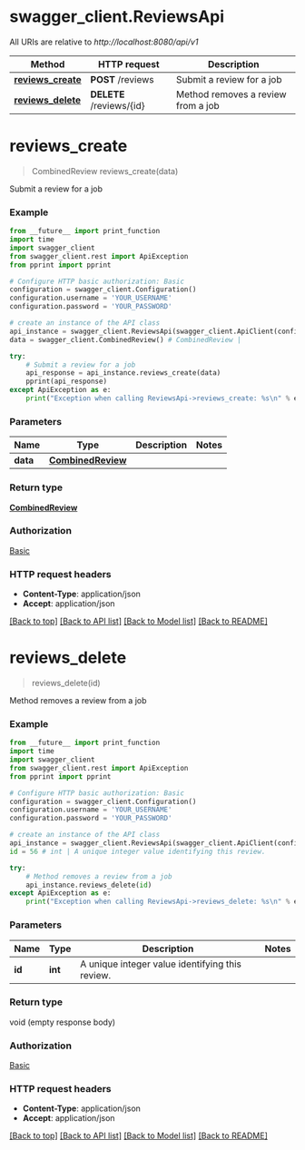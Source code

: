 # swagger_client.ReviewsApi

All URIs are relative to *http://localhost:8080/api/v1*

Method | HTTP request | Description
------------- | ------------- | -------------
[**reviews_create**](ReviewsApi.md#reviews_create) | **POST** /reviews | Submit a review for a job
[**reviews_delete**](ReviewsApi.md#reviews_delete) | **DELETE** /reviews/{id} | Method removes a review from a job


# **reviews_create**
> CombinedReview reviews_create(data)

Submit a review for a job



### Example
```python
from __future__ import print_function
import time
import swagger_client
from swagger_client.rest import ApiException
from pprint import pprint

# Configure HTTP basic authorization: Basic
configuration = swagger_client.Configuration()
configuration.username = 'YOUR_USERNAME'
configuration.password = 'YOUR_PASSWORD'

# create an instance of the API class
api_instance = swagger_client.ReviewsApi(swagger_client.ApiClient(configuration))
data = swagger_client.CombinedReview() # CombinedReview |

try:
    # Submit a review for a job
    api_response = api_instance.reviews_create(data)
    pprint(api_response)
except ApiException as e:
    print("Exception when calling ReviewsApi->reviews_create: %s\n" % e)
```

### Parameters

Name | Type | Description  | Notes
------------- | ------------- | ------------- | -------------
 **data** | [**CombinedReview**](CombinedReview.md)|  |

### Return type

[**CombinedReview**](CombinedReview.md)

### Authorization

[Basic](../README.md#Basic)

### HTTP request headers

 - **Content-Type**: application/json
 - **Accept**: application/json

[[Back to top]](#) [[Back to API list]](../README.md#documentation-for-api-endpoints) [[Back to Model list]](../README.md#documentation-for-models) [[Back to README]](../README.md)

# **reviews_delete**
> reviews_delete(id)

Method removes a review from a job



### Example
```python
from __future__ import print_function
import time
import swagger_client
from swagger_client.rest import ApiException
from pprint import pprint

# Configure HTTP basic authorization: Basic
configuration = swagger_client.Configuration()
configuration.username = 'YOUR_USERNAME'
configuration.password = 'YOUR_PASSWORD'

# create an instance of the API class
api_instance = swagger_client.ReviewsApi(swagger_client.ApiClient(configuration))
id = 56 # int | A unique integer value identifying this review.

try:
    # Method removes a review from a job
    api_instance.reviews_delete(id)
except ApiException as e:
    print("Exception when calling ReviewsApi->reviews_delete: %s\n" % e)
```

### Parameters

Name | Type | Description  | Notes
------------- | ------------- | ------------- | -------------
 **id** | **int**| A unique integer value identifying this review. |

### Return type

void (empty response body)

### Authorization

[Basic](../README.md#Basic)

### HTTP request headers

 - **Content-Type**: application/json
 - **Accept**: application/json

[[Back to top]](#) [[Back to API list]](../README.md#documentation-for-api-endpoints) [[Back to Model list]](../README.md#documentation-for-models) [[Back to README]](../README.md)

